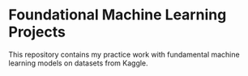 # Foundational Machine Learning Projects

This repository contains my practice work with fundamental machine learning models on datasets from Kaggle.

